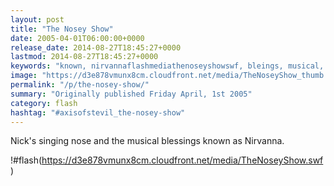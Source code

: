 ```yaml
---
layout: post
title: "The Nosey Show"
date: 2005-04-01T06:00:00+0000
release_date: 2014-08-27T18:45:27+0000
lastmod: 2014-08-27T18:45:27+0000
keywords: "known, nirvannaflashmediathenoseyshowswf, bleings, musical, singing"
image: "https://d3e878vmunx8cm.cloudfront.net/media/TheNoseyShow_thumb.png"
permalink: "/p/the-nosey-show/"
summary: "Originally published Friday April, 1st 2005"
category: flash
hashtag: "#axisofstevil_the-nosey-show"
---
```


Nick's singing nose and the musical blessings known as Nirvanna.

!#flash(https://d3e878vmunx8cm.cloudfront.net/media/TheNoseyShow.swf)
